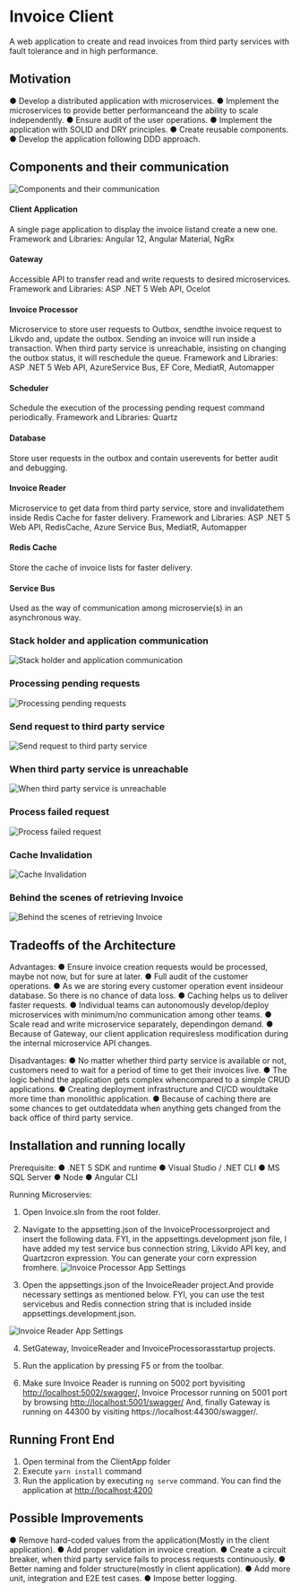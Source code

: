 # Invoice Client

A web application to create and read invoices from third party services with fault tolerance and in high performance.

## Motivation

● Develop a distributed application with microservices.
● Implement the microservices to provide better performanceand the ability to scale
independently.
● Ensure audit of the user operations.
● Implement the application with SOLID and DRY principles.
● Create reusable components.
● Develop the application following DDD approach.


## Components and their communication
![Components and their communication](https://user-images.githubusercontent.com/24603959/132550255-f6ea5d6d-7e4e-4eb7-9aea-b8651a3133cc.jpg)

#### Client Application

A single page application to display the invoice listand create a new one.
Framework and Libraries: Angular 12, Angular Material, NgRx

#### Gateway

Accessible API to transfer read and write requests to desired microservices.
Framework and Libraries: ASP .NET 5 Web API, Ocelot

#### Invoice Processor

Microservice to store user requests to Outbox, sendthe invoice request to Likvdo and, update
the outbox. Sending an invoice will run inside a transaction. When third party service is unreachable,
insisting on changing the outbox status, it will reschedule the queue.
Framework and Libraries: ASP .NET 5 Web API, AzureService Bus, EF Core, MediatR,
Automapper

#### Scheduler

Schedule the execution of the processing pending request command periodically.
Framework and Libraries: Quartz

#### Database

Store user requests in the outbox and contain userevents for better audit and debugging.

#### Invoice Reader

Microservice to get data from third party service, store and invalidatethem inside Redis Cache for faster delivery.
Framework and Libraries: ASP .NET 5 Web API, RedisCache, Azure Service Bus, MediatR,
Automapper

#### Redis Cache

Store the cache of invoice lists for faster delivery.

#### Service Bus

Used as the way of communication among microservie(s) in an asynchronous way.


### Stack holder and application communication
![Stack holder and application communication](https://user-images.githubusercontent.com/24603959/132550386-64d732ff-f2a2-4ff9-8bc1-16066394019d.jpg)
### Processing pending requests
![Processing pending requests](https://user-images.githubusercontent.com/24603959/132551004-216d98c3-cee1-4590-ac4f-02a3211d317b.jpg)

### Send request to third party service
![Send request to third party service](https://user-images.githubusercontent.com/24603959/132551009-ed01bee4-0985-4018-b125-49e86ca11b34.jpg)

### When third party service is unreachable
![When third party service is unreachable](https://user-images.githubusercontent.com/24603959/132551011-cc39e510-b8a4-4c88-be42-f372596b5ee1.jpg)

### Process failed request
![Process failed request](https://user-images.githubusercontent.com/24603959/132551016-000ed0f2-e205-4193-bacf-ed8c607772b4.jpg)

### Cache Invalidation
![Cache Invalidation](https://user-images.githubusercontent.com/24603959/132551018-3878b2d3-b8ef-433c-8987-1f30d8ec9c95.jpg)

### Behind the scenes of retrieving Invoice
![Behind the scenes of retrieving Invoice](https://user-images.githubusercontent.com/24603959/132551026-5b5455cb-e44d-4a50-8ee2-d8261d2b3538.jpg)

## Tradeoffs of the Architecture

Advantages:
● Ensure invoice creation requests would be processed, maybe not now, but for sure at
later.
● Full audit of the customer operations.
● As we are storing every customer operation event insideour database. So there is no
chance of data loss.
● Caching helps us to deliver faster requests.
● Individual teams can autonomously develop/deploy microservices with minimum/no
communication among other teams.
● Scale read and write microservice separately, dependingon demand.
● Because of Gateway, our client application requiresless modification during the internal
microservice API changes.

Disadvantages:
● No matter whether third party service is available or not, customers need to wait for a period of
time to get their invoices live.
● The logic behind the application gets complex whencompared to a simple CRUD
applications.
● Creating deployment infrastructure and CI/CD wouldtake more time than monolithic
application.
● Because of caching there are some chances to get outdateddata when anything gets
changed from the back office of third party service.


## Installation and running locally

Prerequisite:
● .NET 5 SDK and runtime
● Visual Studio / .NET CLI
● MS SQL Server
● Node
● Angular CLI

Running Microservies:

1. Open Invoice.sln from the root folder.
2. Navigate to the appsetting.json of the InvoiceProcessorproject and insert the following
    data. FYI, in the appsettings.development json file, I have added my test service bus
    connection string, Likvido API key, and Quartzcron expression. You can
    generate your corn expression fromhere.
![Invoice Processor App Settings](https://user-images.githubusercontent.com/24603959/132551029-b42706c7-e5b3-4db7-9568-4e17e3ecf22c.png)

3. Open the appsettings.json of the InvoiceReader project.And provide necessary settings
    as mentioned below. FYI, you can use the test servicebus and Redis connection string
    that is included inside appsettings.development.json.

![Invoice Reader App Settings](https://user-images.githubusercontent.com/24603959/132551038-6b547077-72da-4f0c-a813-ab0b22235784.png)

4. SetGateway, InvoiceReader and InvoiceProcessorasstartup projects.


5. Run the application by pressing F5 or from the toolbar.
6. Make sure Invoice Reader is running on 5002 port byvisiting
    [http://localhost:5002/swagger/,](http://localhost:5002/swagger/,) Invoice Processor running on 5001 port by browsing
    [http://localhost:5001/swagger/](http://localhost:5001/swagger/) And, finally Gateway is running on 44300 by visiting
    https://localhost:44300/swagger/.

## Running Front End

1. Open terminal from the ClientApp folder
2. Execute ```yarn install``` command
3. Run the application by executing ```ng serve``` command. You can find the application at
    [http://localhost:4200](http://localhost:4200)

## Possible Improvements

● Remove hard-coded values from the application(Mostly in the client application).
● Add proper validation in invoice creation.
● Create a circuit breaker, when third party service fails to process requests continuously.
● Better naming and folder structure(mostly in client application).
● Add more unit, integration and E2E test cases.
● Impose better logging.
